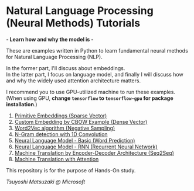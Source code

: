 # Natural Language Processing (Neural Methods) Tutorials

**\- Learn how and why the model is \-**

These are examples written in Python to learn fundamental neural methods for Natural Language Processing (NLP).

In the former part, I'll discuss about embeddings.<br>
In the latter part, I focus on language model, and finally I will discuss how and why the widely used attention architecture matters.

I recommend you to use GPU-utilized machine to run these examples.<br>
(When using GPU, **change ```tensorflow``` to ```tensorflow-gpu``` for package installation**.)

1. [Primitive Embeddings (Sparse Vector)](./01_sparse_vector.ipynb)
2. [Custom Embedding by CBOW Example (Dense Vector)](./02_custom_embedding.ipynb)
3. [Word2Vec algorithm (Negative Sampling)](./03_word2vec.ipynb)
4. [N-Gram detection with 1D Convolution](./04_ngram_cnn.ipynb)
5. [Neural Language Model - Basic (Word Prediction)](./05_language_model_basic.ipynb)
6. [Neural Language Model - RNN (Recurrent Neural Network)](./06_language_model_rnn.ipynb)
7. [Machine Translation by Encoder-Decoder Architecture (Seq2Seq)](./07_encoder_decoder.ipynb)
8. [Machine Translation with Attention](./08_attention.ipynb)

This repository is for the purpose of Hands-On study.

*Tsuyoshi Matsuzaki @ Microsoft*
